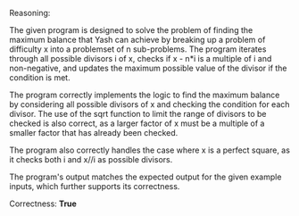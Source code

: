 Reasoning:

The given program is designed to solve the problem of finding the maximum balance that Yash can achieve by breaking up a problem of difficulty x into a problemset of n sub-problems. The program iterates through all possible divisors i of x, checks if x - n*i is a multiple of i and non-negative, and updates the maximum possible value of the divisor if the condition is met.

The program correctly implements the logic to find the maximum balance by considering all possible divisors of x and checking the condition for each divisor. The use of the sqrt function to limit the range of divisors to be checked is also correct, as a larger factor of x must be a multiple of a smaller factor that has already been checked.

The program also correctly handles the case where x is a perfect square, as it checks both i and x//i as possible divisors.

The program's output matches the expected output for the given example inputs, which further supports its correctness.

Correctness: **True**